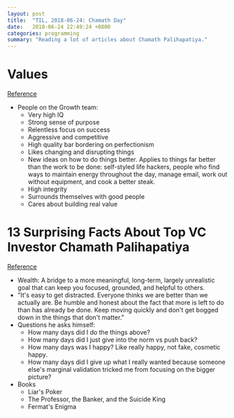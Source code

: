 ```yaml
---
layout: post
title:  "TIL, 2018-06-24: Chamath Day"
date:   2018-06-24 22:49:24 +0800
categories: programming
summary: "Reading a lot of articles about Chamath Palihapatiya."
---
```


# Values
[Reference](https://medium.com/@chamath/values-1d00431c35f1)

- People on the Growth team:
  - Very high IQ
  - Strong sense of purpose
  - Relentless focus on success
  - Aggressive and competitive
  - High quality bar bordering on perfectionism
  - Likes changing and disrupting things
  - New ideas on how to do things better. Applies to things far better than the work to be done: self-styled life hackers, people who find ways to maintain energy throughout the day, manage email, work out without equipment, and cook a better steak.
  - High integrity
  - Surrounds themselves with good people
  - Cares about building real value

# 13 Surprising Facts About Top VC Investor Chamath Palihapatiya
[Reference](https://www.inc.com/larry-kim/13-surprising-facts-about-top-vc-investor-chamath-palihapitiya.html)

- Wealth: A bridge to a more meaningful, long-term, largely unrealistic goal that can keep you focused, grounded, and helpful to others.
- "It's easy to get distracted. Everyone thinks we are better than we actually are. Be humble and honest about the fact that more is left to do than has already be done. Keep moving quickly and don't get bogged down in the things that don't matter."
- Questions he asks himself:
  - How many days did I do the things above?
  - How many days did I just give into the norm vs push back?
  - How many days was I happy? Like really happy, not fake, cosmetic happy.
  - How many days did I give up what I really wanted because someone else's marginal validation tricked me from focusing on the bigger picture?
- Books
  - Liar's Poker
  - The Professor, the Banker, and the Suicide King
  - Fermat's Enigma
